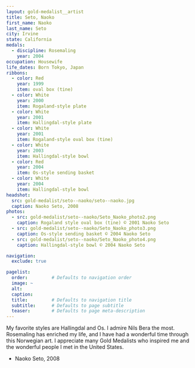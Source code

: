 ```yaml
---
layout: gold-medalist__artist
title: Seto, Naoko
first_name: Naoko
last_name: Seto
city: Irvine
state: California
medals: 
  - discipline: Rosemaling
    year: 2004
occupation: Housewife
life_dates: Born Tokyo, Japan
ribbons:
  - color: Red
    year: 1999
    item: oval box (tine)
  - color: White
    year: 2000
    item: Rogaland-style plate
  - color: White
    year: 2001
    item: Hallingdal-style plate
  - color: White
    year: 2001
    item: Rogaland-style oval box (tine)
  - color: White
    year: 2003
    item: Hallingdal-style bowl
  - color: Red
    year: 2004
    item: Os-style sending basket
  - color: White
    year: 2004
    item: Hallingdal-style bowl
headshot:
  src: gold-medalist/seto--naoko/seto--naoko.jpg
  caption: Naoko Seto, 2008
photos:
  - src: gold-medalist/seto--naoko/Seto_Naoko_photo2.png
    caption: Rogaland style oval box (tine) © 2001 Naoko Seto
  - src: gold-medalist/seto--naoko/Seto_Naoko_photo3.png
    caption: Os-style sending basket © 2004 Naoko Seto
  - src: gold-medalist/seto--naoko/Seto_Naoko_photo4.png
    caption: Hallingdal-style bowl © 2004 Naoko Seto

navigation:
  exclude: true

pagelist:
  order:         # Defaults to navigation order  
  image: ~
  alt:
  caption:
  title:         # Defaults to navigation title
  subtitle:      # Defaults to page subtitle
  teaser:        # Defaults to page meta-description  
---
```

My favorite styles are Hallingdal and Os. I admire Nils Bera the most. Rosemaling has enriched my life, and I have had a wonderful time through this Norwegian art. I appreciate many Gold Medalists who inspired me and the wonderful people I met in the United States.

- Naoko Seto, 2008